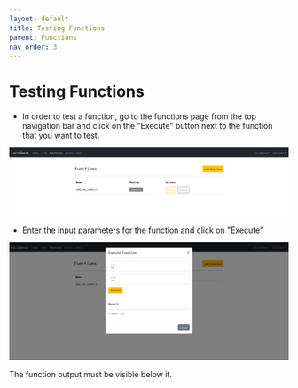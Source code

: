 ```yaml
---
layout: default
title: Testing Functions
parent: Functions
nav_order: 3
---
```


# Testing Functions

- In order to test a function, go to the functions page from the top navigation bar and click on the "Execute" button next to the function that you want to test.

![List Functions](/assets/images/list-functions.png)

- Enter the input parameters for the function and click on "Execute"

![Execute Function](/assets/images/execute-function.png)

The function output must be visible below it.